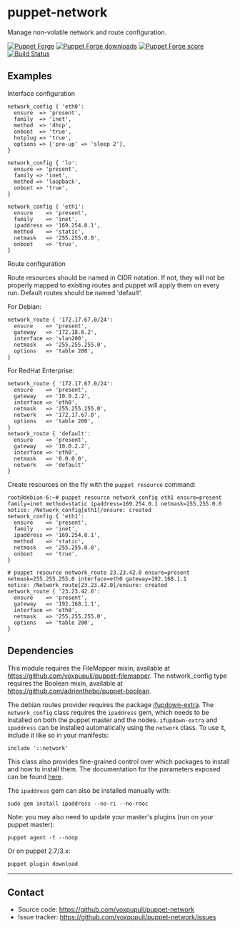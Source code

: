 puppet-network
==============

Manage non-volatile network and route configuration.

[![Puppet Forge](http://img.shields.io/puppetforge/v/puppet/network.svg)](https://forge.puppetlabs.com/puppet/network)
[![Puppet Forge downloads](https://img.shields.io/puppetforge/dt/puppet/network.svg)](https://forge.puppetlabs.com/puppet/network)
[![Puppet Forge score](https://img.shields.io/puppetforge/f/puppet/network.svg)](https://forge.puppetlabs.com/puppet/network)
[![Build Status](https://travis-ci.org/voxpupuli/puppet-network.png)](https://travis-ci.org/voxpupuli/puppet-network)

Examples
--------

Interface configuration

```puppet
network_config { 'eth0':
  ensure  => 'present',
  family  => 'inet',
  method  => 'dhcp',
  onboot  => 'true',
  hotplug => 'true',
  options => {'pre-up' => 'sleep 2'},
}

network_config { 'lo':
  ensure => 'present',
  family => 'inet',
  method => 'loopback',
  onboot => 'true',
}

network_config { 'eth1':
  ensure    => 'present',
  family    => 'inet',
  ipaddress => '169.254.0.1',
  method    => 'static',
  netmask   => '255.255.0.0',
  onboot    => 'true',
}
```

Route configuration

Route resources should be named in CIDR notation. If not, they will not be properly mapped to existing routes and puppet will apply them on every run. Default routes should be named 'default'.

  For Debian:

```puppet
network_route { '172.17.67.0/24':
  ensure    => 'present',
  gateway   => '172.18.6.2',
  interface => 'vlan200',
  netmask   => '255.255.255.0',
  options   => 'table 200',
}
```

  For RedHat Enterprise:

```puppet
network_route { '172.17.67.0/24':
  ensure    => 'present',
  gateway   => '10.0.2.2',
  interface => 'eth0',
  netmask   => '255.255.255.0',
  network   => '172.17.67.0',
  options   => 'table 200',
}
network_route { 'default':
  ensure    => 'present',
  gateway   => '10.0.2.2',
  interface => 'eth0',
  netmask   => '0.0.0.0',
  network   => 'default'
}
```

Create resources on the fly with the `puppet resource` command:

    root@debian-6:~# puppet resource network_config eth1 ensure=present family=inet method=static ipaddress=169.254.0.1 netmask=255.255.0.0
    notice: /Network_config[eth1]/ensure: created
    network_config { 'eth1':
      ensure    => 'present',
      family    => 'inet',
      ipaddress => '169.254.0.1',
      method    => 'static',
      netmask   => '255.255.0.0',
      onboot    => 'true',
    }

    # puppet resource network_route 23.23.42.0 ensure=present netmask=255.255.255.0 interface=eth0 gateway=192.168.1.1
    notice: /Network_route[23.23.42.0]/ensure: created
    network_route { '23.23.42.0':
      ensure    => 'present',
      gateway   => '192.168.1.1',
      interface => 'eth0',
      netmask   => '255.255.255.0',
      options   => 'table 200',
    }

Dependencies
------------

This module requires the FileMapper mixin, available at https://github.com/voxpupuli/puppet-filemapper. The network_config type requires the Boolean mixin, available at https://github.com/adrienthebo/puppet-boolean.

The debian routes provider requires the package [ifupdown-extra](http://packages.debian.org/search?suite=all&section=all&arch=any&searchon=names&keywords=ifupdown-extra). The `network_config` class requires the `ipaddress` gem, which needs to be installed on both the puppet master and the nodes.
`ifupdown-extra` and `ipaddress` can be installed automatically using the `network` class. To use it, include it like so in your manifests:

```puppet
include '::network'
```

This class also provides fine-grained control over which packages to install and how to install them. The documentation for the parameters exposed can be found [here](https://github.com/voxpupuli/puppet-network/blob/master/manifests/init.pp).

The `ipaddress` gem can also be installed manually with:

    sudo gem install ipaddress --no-ri --no-rdoc

Note: you may also need to update your master's plugins (run on your puppet master):

    puppet agent -t --noop

Or on puppet 2.7/3.x:

    puppet plugin download

- - -

Contact
-------

  * Source code: https://github.com/voxpupuli/puppet-network
  * Issue tracker: https://github.com/voxpupuli/puppet-network/issues
